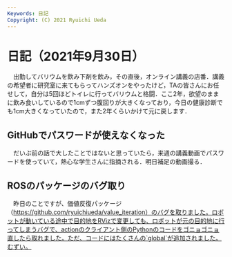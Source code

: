 ```yaml
---
Keywords: 日記
Copyright: (C) 2021 Ryuichi Ueda
---
```


# 日記（2021年9月30日）

　出勤してバリウムを飲み下剤を飲み，その直後，オンライン講義の店番．講義の希望者に研究室に来てもらってハンズオンをやったけど，TAの皆さんにお任せして，自分は5回ほどトイレに行ってバリウムと格闘．ここ2年，欲望のままに飲み食いしているので1cmずつ腹回りが大きくなっており，今日の健康診断でも1cm大きくなっていたので，また2年くらいかけて元に戻します．

## GitHubでパスワードが使えなくなった

　だいぶ前の話で大したことではないと思っていたら，来週の講義動画でパスワードを使っていて，熱心な学生さんに指摘される．明日補足の動画撮る．


## ROSのパッケージのバグ取り



　昨日のことですが、価値反復パッケージ（https://github.com/ryuichiueda/value_iteration）のバグを取りました。ロボットが動いている途中で目的地をRVizで変更しても、ロボットが元の目的地に行ってしまうバグで、actionのクライアント側のPythonのコードをゴニョゴニョ直したら取れました。ただ、コードにはたくさんの`global`が追加されました。むずい。